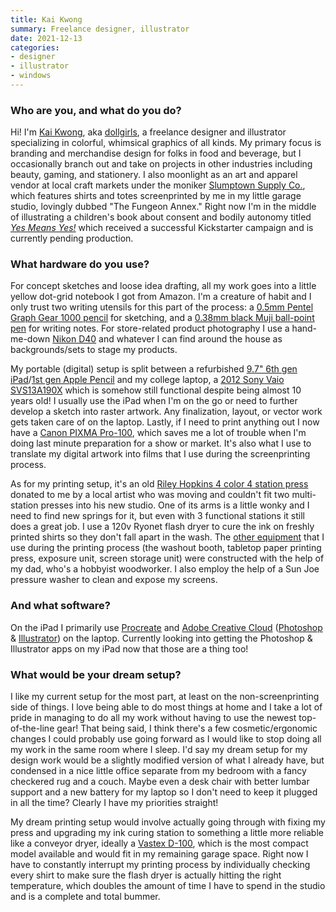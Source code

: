 ```yaml
---
title: Kai Kwong
summary: Freelance designer, illustrator
date: 2021-12-13
categories:
- designer
- illustrator
- windows
---
```


### Who are you, and what do you do?

Hi! I'm [Kai Kwong](https://www.kaikwong.co/ "Kai's website."), aka [dollgirls](https://www.instagram.com/_dollgirls/ "Kai's Instagram account."), a freelance designer and illustrator specializing in colorful, whimsical graphics of all kinds. My primary focus is branding and merchandise design for folks in food and beverage, but I occasionally branch out and take on projects in other industries including beauty, gaming, and stationery. I also moonlight as an art and apparel vendor at local craft markets under the moniker [Slumptown Supply Co.](https://kaikwong.square.site/ "Kai's screenprinting studio."), which features shirts and totes screenprinted by me in my little garage studio, lovingly dubbed "The Fungeon Annex." Right now I'm in the middle of illustrating a children's book about consent and bodily autonomy titled [_Yes Means Yes!_](https://www.kickstarter.com/projects/etaitai/yes-means-yes-a-picture-book-about-consent "Kai's Kickstarter project for her book about consent.") which received a successful Kickstarter campaign and is currently pending production.

### What hardware do you use?

For concept sketches and loose idea drafting, all my work goes into a little yellow dot-grid notebook I got from Amazon. I'm a creature of habit and I only trust two writing utensils for this part of the process: a [0.5mm Pentel Graph Gear 1000 pencil][graph-gear-1000] for sketching, and a [0.38mm black Muji ball-point pen][gel-ink-ballpoint] for writing notes. For store-related product photography I use a hand-me-down [Nikon D40][d40] and whatever I can find around the house as backgrounds/sets to stage my products.

My portable (digital) setup is split between a refurbished [9.7" 6th gen iPad][ipad]/[1st gen Apple Pencil][pencil] and my college laptop, a [2012 Sony Vaio SVS13A190X][vaio-s-series-13p] which is somehow still functional despite being almost 10 years old! I usually use the iPad when I'm on the go or need to further develop a sketch into raster artwork. Any finalization, layout, or vector work gets taken care of on the laptop. Lastly, if I need to print anything out I now have a [Canon PIXMA Pro-100][pixma-pro-100], which saves me a lot of trouble when I'm doing last minute preparation for a show or market. It's also what I use to translate my digital artwork into films that I use during the screenprinting process.

As for my printing setup, it's an old [Riley Hopkins 4 color 4 station press][250] donated to me by a local artist who was moving and couldn't fit two multi-station presses into his new studio. One of its arms is a little wonky and I need to find new springs for it, but even with 3 functional stations it still does a great job. I use a 120v Ryonet flash dryer to cure the ink on freshly printed shirts so they don't fall apart in the wash. The [other equipment](https://www.patreon.com/posts/46887698 "Kai's Patreon post about her screen printing setup.") that I use during the printing process (the washout booth, tabletop paper printing press, exposure unit, screen storage unit) were constructed with the help of my dad, who's a hobbyist woodworker. I also employ the help of a Sun Joe pressure washer to clean and expose my screens.

### And what software?

On the iPad I primarily use [Procreate][procreate-ios] and [Adobe Creative Cloud][creative-cloud] ([Photoshop][] & [Illustrator][]) on the laptop. Currently looking into getting the Photoshop & Illustrator apps on my iPad now that those are a thing too!

### What would be your dream setup?

I like my current setup for the most part, at least on the non-screenprinting side of things. I love being able to do most things at home and I take a lot of pride in managing to do all my work without having to use the newest top-of-the-line gear! That being said, I think there's a few cosmetic/ergonomic changes I could probably use going forward as I would like to stop doing all my work in the same room where I sleep. I'd say my dream setup for my design work would be a slightly modified version of what I already have, but condensed in a nice little office separate from my bedroom with a fancy checkered rug and a couch. Maybe even a desk chair with better lumbar support and a new battery for my laptop so I don't need to keep it plugged in all the time? Clearly I have my priorities straight!

My dream printing setup would involve actually going through with fixing my press and upgrading my ink curing station to something a little more reliable like a conveyor dryer, ideally a [Vastex D-100][d-100], which is the most compact model available and would fit in my remaining garage space. Right now I have to constantly interrupt my printing process by individually checking every shirt to make sure the flash dryer is actually hitting the right temperature, which doubles the amount of time I have to spend in the studio and is a complete and total bummer.

[250]: https://www.rileyhopkins.com/collections/screen-printing-presses/products/riley-hopkins-250-4-color-4-station-screen-printing-press-with-xy-micro-registration "A 4 colour screen printer."
[creative-cloud]: https://www.adobe.com/creativecloud.html "A subscription service for Adobe's creative suite."
[d-100]: https://www.vastex.com/Screen-Printing-Equipment/Infrared-Conveyor-Dryers/D-100/D-100.php "A conveyor belt screen printing dryer."
[d40]: https://www.nikonusa.com/en/Nikon-Products/Product-Archive/Digital-SLR-Cameras/25420/D40.html "A 6.1 megapixel digital SLR camera."
[gel-ink-ballpoint]: https://www.muji.us/store/stationery/pen-pencils/capped-gel-ink.html "A ball-point pen."
[graph-gear-1000]: https://www.pentel.com/products/graph-gear-1000-mechanical-drafting-pencil "A drafting pencil."
[illustrator]: https://www.adobe.com/products/illustrator.html "A vector graphics editor."
[ipad]: https://www.apple.com/ipad/ "A tablet device."
[pencil]: https://www.fiftythree.com/pencil "An iPad stylus."
[photoshop]: https://www.adobe.com/products/photoshop.html "A bitmap image editor."
[pixma-pro-100]: https://shop.usa.canon.com/shop/en/catalog/pixma-pro-100 "A printer."
[procreate-ios]: https://itunes.apple.com/us/app/procreate/id425073498 "A powerful illustration app."
[vaio-s-series-13p]: https://www.sony.com/electronics/support/laptop-pc-svs-series/svs13a190x/downloads "A 13 inch PC laptop."
